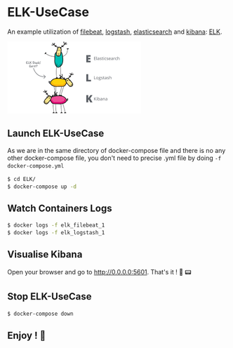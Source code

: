 # ELK-UseCase

An example utilization of [filebeat](https://www.elastic.co/beats/filebeat), [logstash](https://www.elastic.co/logstash), [elasticsearch](https://www.elastic.co/) and [kibana](https://www.elastic.co/kibana): [ELK](https://www.elastic.co/what-is/elk-stack).


![alt text](images/elk.png "ELK")

## Launch ELK-UseCase
As we are in the same directory of docker-compose file 
and there is no any other docker-compose file, you don't need to
precise .yml file by doing `-f docker-compose.yml`
```bash
$ cd ELK/
$ docker-compose up -d
```

## Watch Containers Logs
```bash
$ docker logs -f elk_filebeat_1
$ docker logs -f elk_logstash_1
```

## Visualise Kibana
Open your browser and go to http://0.0.0.0:5601. That's it ! :cinema: :pager:

## Stop ELK-UseCase
```bash
$ docker-compose down
```


## Enjoy ! :turtle:
